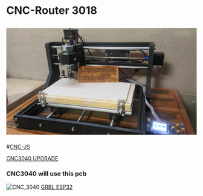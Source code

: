 # CNC-Router 3018
![once_again](https://github.com/universalbit-dev/CNC-Router/blob/main/cnc_3018/once_again.jpg "once again")
---

#[CNC-JS](https://github.com/cncjs/cncjs)


[CNC3040 UPGRADE](https://www.youtube.com/watch?v=an0JTNjjmwc)


### CNC3040 will use this pcb
![CNC_3040](https://user-images.githubusercontent.com/10263751/44384613-5c208780-a4e2-11e8-87d2-1a384fa93c93.jpg "CNC 3040")
[GRBL ESP32](https://github.com/bdring/Grbl_Esp32/issues/12)
